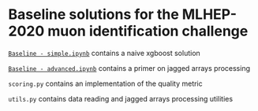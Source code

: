 # Baseline solutions for the MLHEP-2020 muon identification challenge

[`Baseline - simple.ipynb`](https://github.com/yandexdataschool/IDAO-2018-muon-id/blob/master/Baseline%20-%20simple.ipynb) contains a naive xgboost solution

[`Baseline - advanced.ipynb`](https://github.com/yandexdataschool/IDAO-2018-muon-id/blob/master/Baseline%20-%20advanced.ipynb) contains a primer on jagged arrays processing

`scoring.py` contains an implementation of the quality metric

`utils.py` contains data reading and jagged arrays processing utilities

